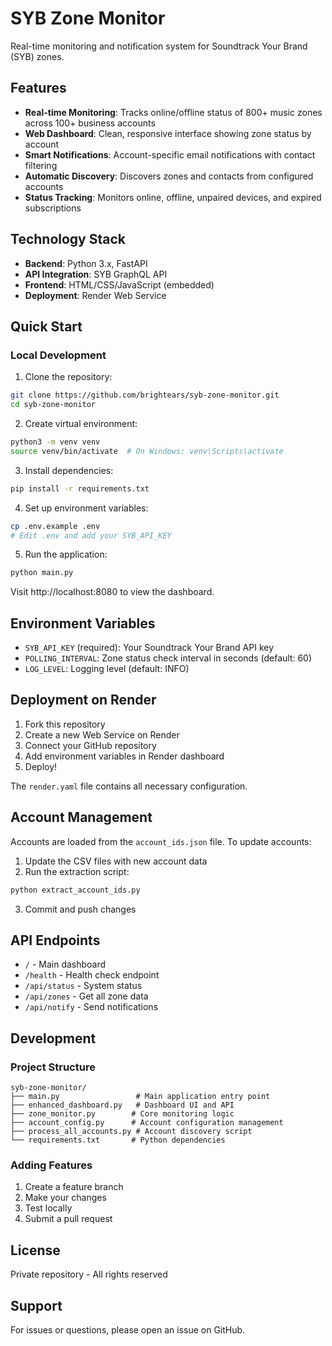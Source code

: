 # SYB Zone Monitor

Real-time monitoring and notification system for Soundtrack Your Brand (SYB) zones.

## Features

- **Real-time Monitoring**: Tracks online/offline status of 800+ music zones across 100+ business accounts
- **Web Dashboard**: Clean, responsive interface showing zone status by account
- **Smart Notifications**: Account-specific email notifications with contact filtering
- **Automatic Discovery**: Discovers zones and contacts from configured accounts
- **Status Tracking**: Monitors online, offline, unpaired devices, and expired subscriptions

## Technology Stack

- **Backend**: Python 3.x, FastAPI
- **API Integration**: SYB GraphQL API
- **Frontend**: HTML/CSS/JavaScript (embedded)
- **Deployment**: Render Web Service

## Quick Start

### Local Development

1. Clone the repository:
```bash
git clone https://github.com/brightears/syb-zone-monitor.git
cd syb-zone-monitor
```

2. Create virtual environment:
```bash
python3 -m venv venv
source venv/bin/activate  # On Windows: venv\Scripts\activate
```

3. Install dependencies:
```bash
pip install -r requirements.txt
```

4. Set up environment variables:
```bash
cp .env.example .env
# Edit .env and add your SYB_API_KEY
```

5. Run the application:
```bash
python main.py
```

Visit http://localhost:8080 to view the dashboard.

## Environment Variables

- `SYB_API_KEY` (required): Your Soundtrack Your Brand API key
- `POLLING_INTERVAL`: Zone status check interval in seconds (default: 60)
- `LOG_LEVEL`: Logging level (default: INFO)

## Deployment on Render

1. Fork this repository
2. Create a new Web Service on Render
3. Connect your GitHub repository
4. Add environment variables in Render dashboard
5. Deploy!

The `render.yaml` file contains all necessary configuration.

## Account Management

Accounts are loaded from the `account_ids.json` file. To update accounts:

1. Update the CSV files with new account data
2. Run the extraction script:
```bash
python extract_account_ids.py
```
3. Commit and push changes

## API Endpoints

- `/` - Main dashboard
- `/health` - Health check endpoint
- `/api/status` - System status
- `/api/zones` - Get all zone data
- `/api/notify` - Send notifications

## Development

### Project Structure

```
syb-zone-monitor/
├── main.py                 # Main application entry point
├── enhanced_dashboard.py   # Dashboard UI and API
├── zone_monitor.py        # Core monitoring logic
├── account_config.py      # Account configuration management
├── process_all_accounts.py # Account discovery script
└── requirements.txt       # Python dependencies
```

### Adding Features

1. Create a feature branch
2. Make your changes
3. Test locally
4. Submit a pull request

## License

Private repository - All rights reserved

## Support

For issues or questions, please open an issue on GitHub.